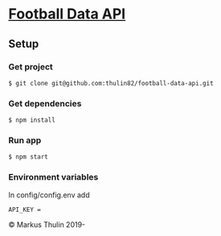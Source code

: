 # [Football Data API](https://github.com/thulin82/football-data-api)

Setup
---------------------
### Get project
```
$ git clone git@github.com:thulin82/football-data-api.git
```
### Get dependencies
```
$ npm install
```
### Run app
```
$ npm start
```

### Environment variables
In config/config.env add
```
API_KEY = 
```

© Markus Thulin 2019-
